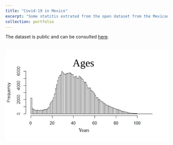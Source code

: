 ```yaml
---
title: "Covid-19 in Mexico"
excerpt: "Some statitis extrated from the open dataset from the Mexican Goverment.    <br/><img src='/images/ages.jpg'>"
collection: portfolio
---
```


The dataset is public and can be consulted [here](https://datos.gob.mx/busca/dataset/informacion-referente-a-casos-covid-19-en-mexico).


 <br/><img src='/images/ages.jpg'>
